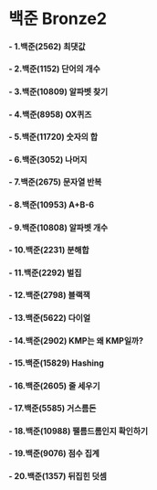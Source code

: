 # 백준 Bronze2 

#### - 1.백준(2562) 최댓값
#### - 2.백준(1152) 단어의 개수
#### - 3.백준(10809) 알파벳 찾기
#### - 4.백준(8958) OX퀴즈
#### - 5.백준(11720) 숫자의 합
#### - 6.백준(3052) 나머지
#### - 7.백준(2675) 문자열 반복
#### - 8.백준(10953) A+B-6
#### - 9.백준(10808) 알파벳 개수
#### - 10.백준(2231) 분해합
#### - 11.백준(2292) 벌집
#### - 12.백준(2798) 블랙잭
#### - 13.백준(5622) 다이얼
#### - 14.백준(2902) KMP는 왜 KMP일까?
#### - 15.백준(15829) Hashing
#### - 16.백준(2605) 줄 세우기
#### - 17.백준(5585) 거스름돈
#### - 18.백준(10988) 팰름드롬인지 확인하기
#### - 19.백준(9076) 점수 집계
#### - 20.백준(1357) 뒤집힌 덧셈